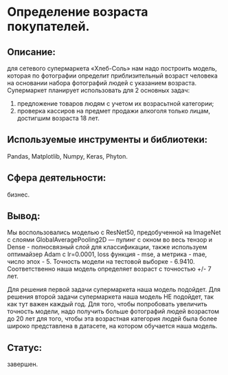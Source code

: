 # Определение возраста покупателей.

## Описание:
для сетевого супермаркета «Хлеб-Соль» нам надо построить модель, которая по фотографии определит приблизительный возраст человека на основании набора  фотографий людей с указанием возраста.
Супермаркет планирует использовать для 2 основных задач:
1. предложение товаров людям с учетом их возрасьтной категории;
2. проверка кассиров на предмет продажи алкоголя только лицам, достигшим возраста 18 лет.

## Используемые инструменты и библиотеки:
Pandas, Matplotlib, Numpy, Keras, Phyton.

## Сфера деятельности:
бизнес.

## Вывод:

Мы воспользовались моделью с ResNet50, предобученной на ImageNet c слоями GlobalAveragePooling2D — пулинг с окном во весь тензор и Dense - полносвязный слой для классификации, также используем оптимайзер Adam с lr=0.0001, loss функция - mse, а метрика - mae, число эпох - 5. Точность модели на тестовой выборке - 6.9410.
Соответственно наша модель определяет возраст с точностью +/- 7 лет.

Для решения первой задачи супермаркета наша модель подойдет.
Для решения второй задачи супермаркета наша модель НЕ подойдет, так как тут важен каждый год.
Для того, чтобы попробовать увеличить точность модели, надо получить больше фотографий людей возрастом  до 20 лет для того, чтобы эта возрастная категория людей была более широко представлена в датасете, на котором обучается наша модель. 

## Статус:
завершен.
